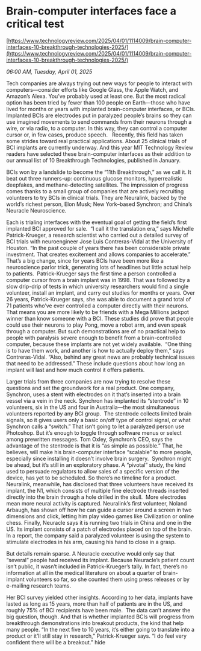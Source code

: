 # Brain-computer interfaces face a critical test

[https://www.technologyreview.com/2025/04/01/1114009/brain-computer-interfaces-10-breakthrough-technologies-2025/](https://www.technologyreview.com/2025/04/01/1114009/brain-computer-interfaces-10-breakthrough-technologies-2025/)

*06:00 AM, Tuesday, April 01, 2025*

Tech companies are always trying out new ways for people to interact with computers—consider efforts like Google Glass, the Apple Watch, and Amazon’s Alexa. You’ve probably used at least one. But the most radical option has been tried by fewer than 100 people on Earth—those who have lived for months or years with implanted brain-computer interfaces, or BCIs.  Implanted BCIs are electrodes put in paralyzed people’s brains so they can use imagined movements to send commands from their neurons through a wire, or via radio, to a computer. In this way, they can control a computer cursor or, in few cases, produce speech.   Recently, this field has taken some strides toward real practical applications. About 25 clinical trials of BCI implants are currently underway. And this year MIT Technology Review readers have selected these brain-computer interfaces as their addition to our annual list of 10 Breakthrough Technologies, published in January.

BCIs won by a landslide to become the “11th Breakthrough,” as we call it. It beat out three runners-up: continuous glucose monitors, hyperrealistic deepfakes, and methane-detecting satellites.  The impression of progress comes thanks to a small group of companies that are actively recruiting volunteers to try BCIs in clinical trials. They are Neuralink, backed by the world’s richest person, Elon Musk; New York–based Synchron; and China’s Neuracle Neuroscience.

Each is trialing interfaces with the eventual goal of getting the field’s first implanted BCI approved for sale.  “I call it the translation era,” says Michelle Patrick-Krueger, a research scientist who carried out a detailed survey of BCI trials with neuroengineer Jose Luis Contreras-Vidal at the University of Houston. “In the past couple of years there has been considerable private investment. That creates excitement and allows companies to accelerate.” That’s a big change, since for years BCIs have been more like a neuroscience parlor trick, generating lots of headlines but little actual help to patients.  Patrick-Krueger says the first time a person controlled a computer cursor from a brain implant was in 1998. That was followed by a slow drip-drip of tests in which university researchers would find a single volunteer, install an implant, and carry out studies for months or years.    Over 26 years, Patrick-Krueger says, she was able to document a grand total of 71 patients who’ve ever controlled a computer directly with their neurons.  That means you are more likely to be friends with a Mega Millions jackpot winner than know someone with a BCI. These studies did prove that people could use their neurons to play Pong, move a robot arm, and even speak through a computer. But such demonstrations are of no practical help to people with paralysis severe enough to benefit from a brain-controlled computer, because these implants are not yet widely available.  “One thing is to have them work, and another is how to actually deploy them,” says Contreras-Vidal. “Also, behind any great news are probably technical issues that need to be addressed.” These include questions about how long an implant will last and how much control it offers patients.

Larger trials from three companies are now trying to resolve these questions and set the groundwork for a real product. One company, Synchron, uses a stent with electrodes on it that’s inserted into a brain vessel via a vein in the neck. Synchron has implanted its “stentrode” in 10 volunteers, six in the US and four in Australia—the most simultaneous volunteers reported by any BCI group.  The stentrode collects limited brain signals, so it gives users only a basic on/off type of control signal, or what Synchron calls a “switch.” That isn’t going to let a paralyzed person use Photoshop. But it’s enough to toggle through software menus or select among prewritten messages. Tom Oxley, Synchron’s CEO, says the advantage of the stentrode is that it is “as simple as possible.” That, he believes, will make his brain-computer interface “scalable” to more people, especially since installing it doesn’t involve brain surgery.  Synchron might be ahead, but it’s still in an exploratory phase. A “pivotal” study, the kind used to persuade regulators to allow sales of a specific version of the device, has yet to be scheduled. So there’s no timeline for a product.   Neuralink, meanwhile, has disclosed that three volunteers have received its implant, the N1, which consists of multiple fine electrode threads inserted directly into the brain through a hole drilled in the skull.  More electrodes mean more neural activity is captured. Neuralink’s first volunteer, Noland Arbaugh, has shown off how he can guide a cursor around a screen in two dimensions and click, letting him play video games like Civilization or online chess. Finally, Neuracle says it is running two trials in China and one in the US. Its implant consists of a patch of electrodes placed on top of the brain. In a report, the company said a paralyzed volunteer is using the system to stimulate electrodes in his arm, causing his hand to close in a grasp.

But details remain sparse. A Neuracle executive would only say that “several” people had received its implant. Because Neuracle’s patient count isn’t public, it wasn’t included in Patrick-Krueger’s tally. In fact, there’s no information at all in the medical literature on about a quarter of brain-implant volunteers so far, so she counted them using press releases or by e-mailing research teams.

Her BCI survey yielded other insights. According to her data, implants have lasted as long as 15 years, more than half of patients are in the US, and roughly 75% of BCI recipients have been male.  The data can’t answer the big question, though. And that is whether implanted BCIs will progress from breakthrough demonstrations into breakout products, the kind that help many people. “In the next five to 10 years, it’s either going to translate into a product or it’ll still stay in research,” Patrick-Krueger says. “I do feel very confident there will be a breakout.” hide

